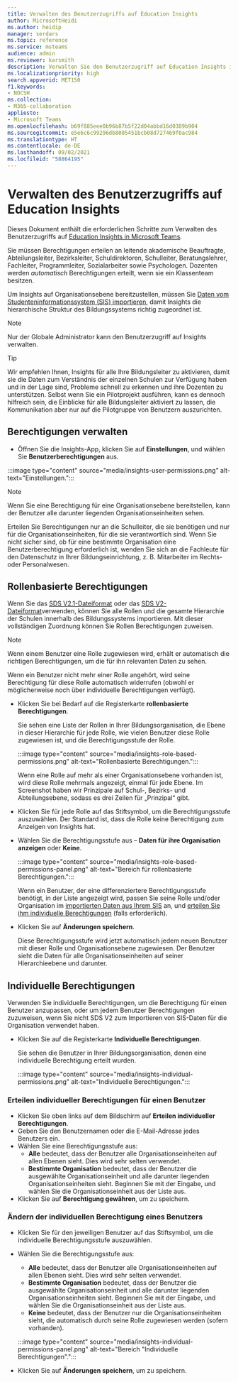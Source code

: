 ```yaml
---
title: Verwalten des Benutzerzugriffs auf Education Insights
author: MicrosoftHeidi
ms.author: heidip
manager: serdars
ms.topic: reference
ms.service: msteams
audience: admin
ms.reviewer: karsmith
description: Verwalten Sie den Benutzerzugriff auf Education Insights in Microsoft Teams.
ms.localizationpriority: high
search.appverid: MET150
f1.keywords:
- NOCSH
ms.collection:
- M365-collaboration
appliesto:
- Microsoft Teams
ms.openlocfilehash: b69f885eee0b96b87b5f22d04abbd16d0389b904
ms.sourcegitcommit: e5e6c6c99296db8005451bcb08d727469f0ac984
ms.translationtype: HT
ms.contentlocale: de-DE
ms.lasthandoff: 09/02/2021
ms.locfileid: "58864195"
---
```

# <a name="manage-user-access-to-education-insights"></a>Verwalten des Benutzerzugriffs auf Education Insights

Dieses Dokument enthält die erforderlichen Schritte zum Verwalten des Benutzerzugriffs auf [Education Insights in Microsoft Teams](class-insights.md).

Sie müssen Berechtigungen erteilen an leitende akademische Beauftragte, Abteilungsleiter, Bezirksleiter, Schuldirektoren, Schulleiter, Beratungslehrer, Fachleiter, Programmleiter, Sozialarbeiter sowie Psychologen. Dozenten werden *automatisch* Berechtigungen erteilt, wenn sie ein Klassenteam besitzen.

Um Insights auf Organisationsebene bereitzustellen, müssen Sie [Daten vom Studenteninformationssystem (SIS) importieren](education-insights-sis-data-sync.md), damit Insights die hierarchische Struktur des Bildungssystems richtig zugeordnet ist.

> [!NOTE]
> Nur der Globale Administrator kann den Benutzerzugriff auf Insights verwalten.

> [!TIP]
> Wir empfehlen Ihnen, Insights für alle Ihre Bildungsleiter zu aktivieren, damit sie die Daten zum Verständnis der einzelnen Schulen zur Verfügung haben und in der Lage sind, Probleme schnell zu erkennen und ihre Dozenten zu unterstützen. Selbst wenn Sie ein Pilotprojekt ausführen, kann es dennoch hilfreich sein, die Einblicke für alle Bildungsleiter aktiviert zu lassen, die Kommunikation aber nur auf die Pilotgruppe von Benutzern auszurichten.

## <a name="manange-permissions"></a>Berechtigungen verwalten

* Öffnen Sie die Insights-App, klicken Sie auf **Einstellungen**, und wählen Sie **Benutzerberechtigungen** aus.

:::image type="content" source="media/insights-user-permissions.png" alt-text="Einstellungen.":::

> [!NOTE]
> Wenn Sie eine Berechtigung für eine Organisationsebene bereitstellen, kann der Benutzer alle darunter liegenden Organisationseinheiten sehen.
> 
> Erteilen Sie Berechtigungen nur an die Schulleiter, die sie benötigen und nur für die Organisationseinheiten, für die sie verantwortlich sind. Wenn Sie nicht sicher sind, ob für eine bestimmte Organisation eine Benutzerberechtigung erforderlich ist, wenden Sie sich an die Fachleute für den Datenschutz in Ihrer Bildungseinrichtung, z. B. Mitarbeiter im Rechts- oder Personalwesen.

## <a name="role-based-permissions"></a>Rollenbasierte Berechtigungen

Wenn Sie das [SDS V2.1-Dateiformat](/schooldatasync/sds-v2.1-csv-file-format) oder das [SDS V2-Dateiformat](/schooldatasync/sds-v2-csv-file-format)verwenden, können Sie alle Rollen und die gesamte Hierarchie der Schulen innerhalb des Bildungssystems importieren. Mit dieser vollständigen Zuordnung können Sie Rollen Berechtigungen zuweisen. 

> [!NOTE]
> Wenn einem Benutzer eine Rolle zugewiesen wird, erhält er automatisch die richtigen Berechtigungen, um die für ihn relevanten Daten zu sehen.
>
> Wenn ein Benutzer nicht mehr einer Rolle angehört, wird seine Berechtigung für diese Rolle automatisch widerrufen (obwohl er möglicherweise noch über individuelle Berechtigungen verfügt).


* Klicken Sie bei Bedarf auf die Registerkarte **rollenbasierte Berechtigungen**.

  Sie sehen eine Liste der Rollen in Ihrer Bildungsorganisation, die Ebene in dieser Hierarchie für jede Rolle, wie vielen Benutzer diese Rolle zugewiesen ist, und die Berechtigungsstufe der Rolle. 
  
  :::image type="content" source="media/insights-role-based-permissions.png" alt-text="Rollenbasierte Berechtigungen.":::
  
  Wenn eine Rolle auf mehr als einer Organisationsebene vorhanden ist, wird diese Rolle mehrmals angezeigt, einmal für jede Ebene. Im Screenshot haben wir Prinzipale auf Schul-, Bezirks- und Abteilungsebene, sodass es drei Zeilen für „Prinzipal“ gibt.
  
* Klicken Sie für jede Rolle auf das Stiftsymbol, um die Berechtigungsstufe auszuwählen. Der Standard ist, dass die Rolle keine Berechtigung zum Anzeigen von Insights hat.
* Wählen Sie die Berechtigungsstufe aus – **Daten für ihre Organisation anzeigen** oder **Keine**.

  :::image type="content" source="media/insights-role-based-permissions-panel.png" alt-text="Bereich für rollenbasierte Berechtigungen.":::
  
  Wenn ein Benutzer, der eine differenziertere Berechtigungsstufe benötigt, in der Liste angezeigt wird, passen Sie seine Rolle und/oder Organisation im [importierten Daten aus Ihrem SIS](education-insights-sis-data-sync.md) an, und [erteilen Sie ihm individuelle Berechtigungen](#grant-individual-permission-to-a-user) (falls erforderlich).

* Klicken Sie auf **Änderungen speichern**.

  Diese Berechtigungsstufe wird jetzt automatisch jedem neuen Benutzer mit dieser Rolle und Organisationsebene zugewiesen. Der Benutzer sieht die Daten für alle Organisationseinheiten auf seiner Hierarchieebene und darunter.  


## <a name="individual-permissions"></a>Individuelle Berechtigungen

Verwenden Sie individuelle Berechtigungen, um die Berechtigung für einen Benutzer anzupassen, oder um jedem Benutzer Berechtigungen zuzuweisen, wenn Sie nicht SDS V2 zum Importieren von SIS-Daten für die Organisation verwendet haben.

* Klicken Sie auf die Registerkarte **Individuelle Berechtigungen**.
  
  Sie sehen die Benutzer in Ihrer Bildungsorganisation, denen eine individuelle Berechtigung erteilt wurden. 
  
  :::image type="content" source="media/insights-individual-permissions.png" alt-text="Individuelle Berechtigungen.":::
  
### <a name="grant-individual-permission-to-a-user"></a>Erteilen individueller Berechtigungen für einen Benutzer
* Klicken Sie oben links auf dem Bildschirm auf **Erteilen individueller Berechtigungen**.
* Geben Sie den Benutzernamen oder die E-Mail-Adresse jedes Benutzers ein.
* Wählen Sie eine Berechtigungsstufe aus:
  * **Alle** bedeutet, dass der Benutzer alle Organisationseinheiten auf allen Ebenen sieht. Dies wird sehr selten verwendet.
  * **Bestimmte Organisation** bedeutet, dass der Benutzer die ausgewählte Organisationseinheit und alle darunter liegenden Organisationseinheiten sieht. Beginnen Sie mit der Eingabe, und wählen Sie die Organisationseinheit aus der Liste aus.
* Klicken Sie auf **Berechtigung gewähren**, um zu speichern.

### <a name="change-the-individual-permission-of-a-user"></a>Ändern der individuellen Berechtigung eines Benutzers
* Klicken Sie für den jeweiligen Benutzer auf das Stiftsymbol, um die individuelle Berechtigungsstufe auszuwählen.
* Wählen Sie die Berechtigungsstufe aus:
  * **Alle** bedeutet, dass der Benutzer alle Organisationseinheiten auf allen Ebenen sieht. Dies wird sehr selten verwendet.
  * **Bestimmte Organisation** bedeutet, dass der Benutzer die ausgewählte Organisationseinheit und alle darunter liegenden Organisationseinheiten sieht. Beginnen Sie mit der Eingabe, und wählen Sie die Organisationseinheit aus der Liste aus.
  * **Keine** bedeutet, dass der Benutzer nur die Organisationseinheiten sieht, die automatisch durch seine Rolle zugewiesen werden (sofern vorhanden).
  
  :::image type="content" source="media/insights-individual-permissions-panel.png" alt-text="Bereich "Individuelle Berechtigungen".":::

* Klicken Sie auf **Änderungen speichern**, um zu speichern.
